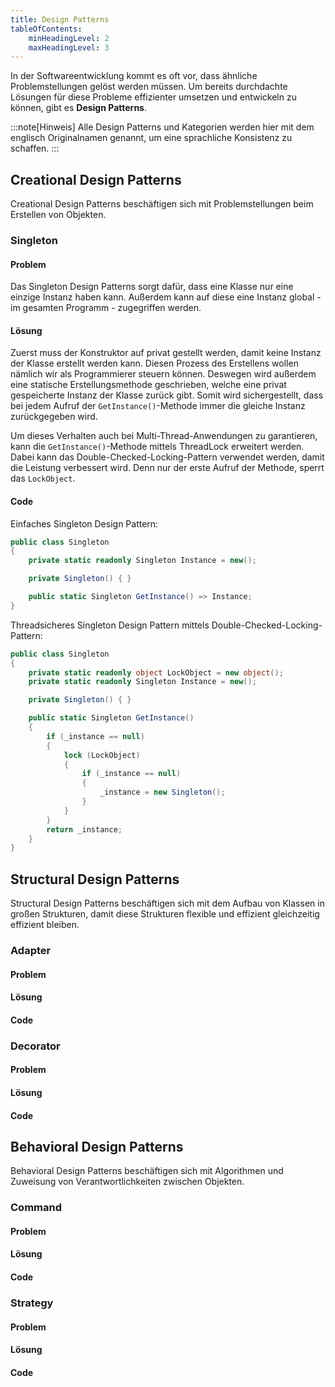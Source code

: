 ```yaml
---
title: Design Patterns
tableOfContents:
    minHeadingLevel: 2
    maxHeadingLevel: 3
---
```


In der Softwareentwicklung kommt es oft vor, dass ähnliche Problemstellungen gelöst werden müssen. Um bereits durchdachte Lösungen für diese Probleme effizienter umsetzen und entwickeln zu können, gibt es **Design Patterns**.

:::note[Hinweis]
Alle Design Patterns und Kategorien werden hier mit dem englisch Originalnamen genannt, um eine sprachliche Konsistenz zu schaffen.
:::

## Creational Design Patterns

Creational Design Patterns beschäftigen sich mit Problemstellungen beim Erstellen von Objekten.

### Singleton

#### Problem

Das Singleton Design Patterns sorgt dafür, dass eine Klasse nur eine einzige Instanz haben kann. Außerdem kann auf diese eine Instanz global - im gesamten Programm - zugegriffen werden.

#### Lösung

Zuerst muss der Konstruktor auf privat gestellt werden, damit keine Instanz der Klasse erstellt werden kann. Diesen Prozess des Erstellens wollen nämlich wir als Programmierer steuern können. Deswegen wird außerdem eine statische Erstellungsmethode geschrieben, welche eine privat gespeicherte Instanz der Klasse zurück gibt. Somit wird sichergestellt, dass bei jedem Aufruf der `GetInstance()`-Methode immer die gleiche Instanz zurückgegeben wird.

Um dieses Verhalten auch bei Multi-Thread-Anwendungen zu garantieren, kann die `GetInstance()`-Methode mittels ThreadLock erweitert werden. Dabei kann das Double-Checked-Locking-Pattern verwendet werden, damit die Leistung verbessert wird. Denn nur der erste Aufruf der Methode, sperrt das `LockObject`.

#### Code

Einfaches Singleton Design Pattern:

```csharp
public class Singleton
{
    private static readonly Singleton Instance = new();

    private Singleton() { }

    public static Singleton GetInstance() => Instance;
}
```

Threadsicheres Singleton Design Pattern mittels Double-Checked-Locking-Pattern:

```csharp
public class Singleton
{
    private static readonly object LockObject = new object();
    private static readonly Singleton Instance = new();

    private Singleton() { }

    public static Singleton GetInstance()
    {
        if (_instance == null)
        {
            lock (LockObject)
            {
                if (_instance == null)
                {
                    _instance = new Singleton();
                }
            }
        }
        return _instance;
    }
}
```

## Structural Design Patterns

Structural Design Patterns beschäftigen sich mit dem Aufbau von Klassen in großen Strukturen, damit diese Strukturen flexible und effizient gleichzeitig effizient bleiben.

### Adapter

#### Problem

#### Lösung

#### Code

### Decorator

#### Problem

#### Lösung

#### Code

## Behavioral Design Patterns

Behavioral Design Patterns beschäftigen sich mit Algorithmen und Zuweisung von Verantwortlichkeiten zwischen Objekten.

### Command

#### Problem

#### Lösung

#### Code

### Strategy

#### Problem

#### Lösung

#### Code
